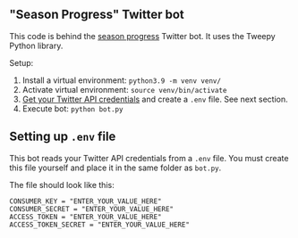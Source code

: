 ## "Season Progress" Twitter bot

This code is behind the [season progress](https://twitter.com/progress_season) Twitter bot. It uses the Tweepy Python 
library.

Setup:

1. Install a virtual environment: `python3.9 -m venv venv/ `
2. Activate virtual environment: `source venv/bin/activate`
3. [Get your Twitter API credentials](https://developer.twitter.com/en/docs/twitter-api/getting-started/getting-access-to-the-twitter-api) and create a `.env` file. See next section.
4. Execute bot: `python bot.py`

## Setting up `.env` file

This bot reads your Twitter API credentials from a `.env` file. You must create this file yourself and place it in the same folder as `bot.py`. 

The file should look like this:

```
CONSUMER_KEY = "ENTER_YOUR_VALUE_HERE"
CONSUMER_SECRET = "ENTER_YOUR_VALUE_HERE"
ACCESS_TOKEN = "ENTER_YOUR_VALUE_HERE"
ACCESS_TOKEN_SECRET = "ENTER_YOUR_VALUE_HERE"
```



